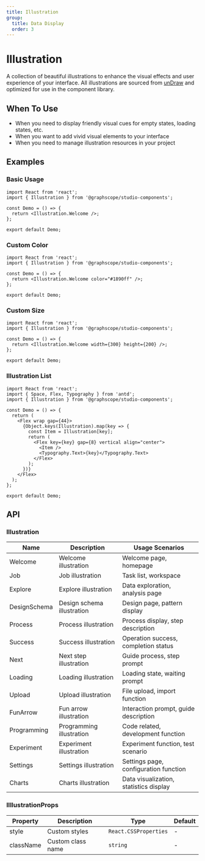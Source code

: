 ```yaml
---
title: Illustration
group:
  title: Data Display
  order: 3
---
```


# Illustration

A collection of beautiful illustrations to enhance the visual effects and user experience of your interface. All illustrations are sourced from [unDraw](https://undraw.co/illustrations) and optimized for use in the component library.

## When To Use

- When you need to display friendly visual cues for empty states, loading states, etc.
- When you want to add vivid visual elements to your interface
- When you need to manage illustration resources in your project

## Examples

### Basic Usage

```tsx
import React from 'react';
import { Illustration } from '@graphscope/studio-components';

const Demo = () => {
  return <Illustration.Welcome />;
};

export default Demo;
```

### Custom Color

```tsx
import React from 'react';
import { Illustration } from '@graphscope/studio-components';

const Demo = () => {
  return <Illustration.Welcome color="#1890ff" />;
};

export default Demo;
```

### Custom Size

```tsx
import React from 'react';
import { Illustration } from '@graphscope/studio-components';

const Demo = () => {
  return <Illustration.Welcome width={300} height={200} />;
};

export default Demo;
```

### Illustration List

```tsx
import React from 'react';
import { Space, Flex, Typography } from 'antd';
import { Illustration } from '@graphscope/studio-components';

const Demo = () => {
  return (
    <Flex wrap gap={44}>
      {Object.keys(Illustration).map(key => {
        const Item = Illustration[key];
        return (
          <Flex key={key} gap={8} vertical align="center">
            <Item />
            <Typography.Text>{key}</Typography.Text>
          </Flex>
        );
      })}
    </Flex>
  );
};

export default Demo;
```

## API

### Illustration

| Name         | Description                | Usage Scenarios                        |
| ------------ | -------------------------- | -------------------------------------- |
| Welcome      | Welcome illustration       | Welcome page, homepage                 |
| Job          | Job illustration           | Task list, workspace                   |
| Explore      | Explore illustration       | Data exploration, analysis page        |
| DesignSchema | Design schema illustration | Design page, pattern display           |
| Process      | Process illustration       | Process display, step description      |
| Success      | Success illustration       | Operation success, completion status   |
| Next         | Next step illustration     | Guide process, step prompt             |
| Loading      | Loading illustration       | Loading state, waiting prompt          |
| Upload       | Upload illustration        | File upload, import function           |
| FunArrow     | Fun arrow illustration     | Interaction prompt, guide description  |
| Programming  | Programming illustration   | Code related, development function     |
| Experiment   | Experiment illustration    | Experiment function, test scenario     |
| Settings     | Settings illustration      | Settings page, configuration function  |
| Charts       | Charts illustration        | Data visualization, statistics display |

### IIllustrationProps

| Property  | Description       | Type                  | Default |
| --------- | ----------------- | --------------------- | ------- |
| style     | Custom styles     | `React.CSSProperties` | -       |
| className | Custom class name | `string`              | -       |
